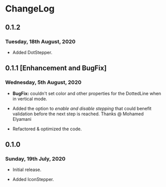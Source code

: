 # ChangeLog

## 0.1.2

### Tuesday, 18th August, 2020

* Added DotStepper.

## 0.1.1 [Enhancement and BugFix]

### Wednesday, 5th August, 2020

* __BugFix:__ couldn't set color and other properties for the DottedLine when in
vertical mode.

* Added the option to _enable and disable stepping_ that could benefit validation
before the next step is reached. Thanks @ Mohamed Elyamani

* Refactored & optimized the code.

## 0.1.0

### Sunday, 19th July, 2020

* Initial release.

* Added IconStepper.
